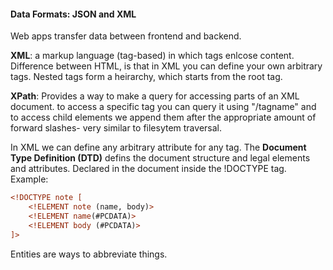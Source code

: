 #### Data Formats: JSON and XML

Web apps transfer data between frontend and backend. 

**XML**: a markup language (tag-based) in which tags enlcose content. Difference between HTML, is that in XML you can define your own arbitrary tags. Nested tags form a heirarchy, which starts from the root tag.

**XPath**: Provides a way to make a query for accessing parts of an XML document. to access a specific tag you can query it using "/tagname" and to access child elements we append them after the appropriate amount of forward slashes- very similar to filesytem traversal.

In XML we can define any arbitrary attribute for any tag.
The **Document Type Definition (DTD)** defins the document structure and legal elements and attributes. Declared in the document inside the !DOCTYPE tag.
Example:
```xml
<!DOCTYPE note [
	<!ELEMENT note (name, body)>
	<!ELEMENT name(#PCDATA)>
	<!ELEMENT body (#PCDATA)>
]>
```
Entities are ways to abbreviate things. 